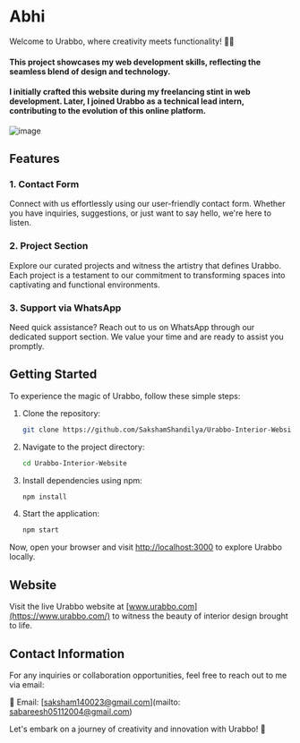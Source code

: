 # Abhi 

Welcome to Urabbo, where creativity meets functionality! 🏡✨ 
#### This project showcases my web development skills, reflecting the seamless blend of design and technology. 
#### I initially crafted this website during my freelancing stint in web development. Later, I joined Urabbo as a technical lead intern, contributing to the evolution of this online platform.


![image](https://github.com/SakshamShandilya/Urabbo-Interior-Website/assets/90836873/65766fd6-65ca-4501-b225-c537315707dc)

## Features

### 1. Contact Form
Connect with us effortlessly using our user-friendly contact form. Whether you have inquiries, suggestions, or just want to say hello, we're here to listen.

### 2. Project Section
Explore our curated projects and witness the artistry that defines Urabbo. Each project is a testament to our commitment to transforming spaces into captivating and functional environments.

### 3. Support via WhatsApp
Need quick assistance? Reach out to us on WhatsApp through our dedicated support section. We value your time and are ready to assist you promptly.

## Getting Started

To experience the magic of Urabbo, follow these simple steps:

1. Clone the repository:
   ```bash
   git clone https://github.com/SakshamShandilya/Urabbo-Interior-Website.git
   ```

2. Navigate to the project directory:
   ```bash
   cd Urabbo-Interior-Website
   ```

3. Install dependencies using npm:
   ```bash
   npm install
   ```

4. Start the application:
   ```bash
   npm start
   ```

Now, open your browser and visit [http://localhost:3000](http://localhost:3000) to explore Urabbo locally.

## Website

Visit the live Urabbo website at [www.urabbo.com](https://www.urabbo.com/) to witness the beauty of interior design brought to life.

## Contact Information

For any inquiries or collaboration opportunities, feel free to reach out to me via email:

📧 Email: [saksham140023@gmail.com](mailto: sabareesh05112004@gmail.com)

Let's embark on a journey of creativity and innovation with Urabbo! 🚀
